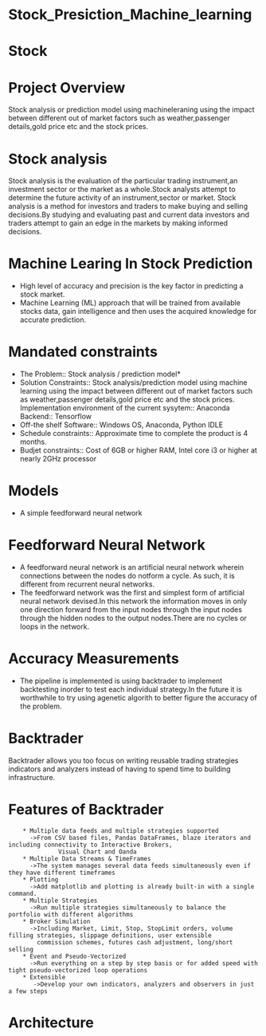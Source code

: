 # Stock_Presiction_Machine_learning
# Stock
# Project Overview
Stock analysis or prediction model using machineleraning using the impact between different out of market factors such as weather,passenger details,gold price etc and the stock prices.
# Stock analysis
Stock analysis is the evaluation of the particular trading instrument,an investment sector or the market as a whole.Stock analysts attempt to determine the future activity of an instrument,sector or market.
Stock analysis is a method for investors and traders to make buying and selling decisions.By studying and evaluating past and current data investors and traders attempt to gain an edge in the markets by making informed decisions. 
# Machine Learing In Stock Prediction
* High level of accuracy and precision is the key factor in predicting a stock market.
* Machine Learning (ML) approach that will be trained from available stocks data, gain intelligence and then uses the acquired knowledge for accurate prediction. 
# Mandated constraints
* The Problem:: Stock analysis / prediction model*
* Solution Constraints::  Stock analysis/prediction model using machine learning using the impact between different out of market factors such as weather,passenger details,gold price etc and the stock prices.
Implementation environment of the current sysytem::  Anaconda
Backend::  Tensorflow
* Off-the shelf Software:: Windows OS, Anaconda, Python IDLE
* Schedule constraints::   Approximate time to complete the product is 4 months.
* Budjet constraints::  Cost of 6GB or higher RAM, Intel core i3 or higher at nearly 2GHz processor
# Models
* A simple feedforward neural network
# Feedforward Neural Network
* A feedforward neural network is an artificial neural network wherein connections between the nodes do notform a cycle. As such, it is different from recurrent neural networks.
* The feedforward network was the first and simplest form of artificial neural network devised.In this network the information moves in only one direction forward from the input nodes through the input nodes through the hidden nodes to the output nodes.There are no cycles or loops in the network.
# Accuracy Measurements
* The pipeline is implemented is using backtrader to implement backtesting inorder to test each individual strategy.In the future it is worthwhile to try using agenetic algorith to better figure the accuracy of the problem.
# Backtrader
  Backtrader allows you too focus on writing reusable trading strategies indicators and analyzers instead of having to spend time to       building infrastructure.
   # Features of Backtrader
        * Multiple data feeds and multiple strategies supported
          ->From CSV based files, Pandas DataFrames, blaze iterators and including connectivity to Interactive Brokers, 
                  Visual Chart and Oanda
        * Multiple Data Streams & TimeFrames
          ->The system manages several data feeds simultaneously even if they have different timeframes
        * Plotting
          ->Add matplotlib and plotting is already built-in with a single command.
        * Multiple Strategies
          ->Run multiple strategies simultaneously to balance the portfolio with different algorithms
        * Broker Simulation
          ->Including Market, Limit, Stop, StopLimit orders, volume filling strategies, slippage definitions, user extensible 
            commission schemes, futures cash adjustment, long/short selling
        * Event and Pseudo-Vectorized
          ->Run everything on a step by step basis or for added speed with tight pseudo-vectorized loop operations
        * Extensible
           ->Develop your own indicators, analyzers and observers in just a few steps 
# Architecture




















